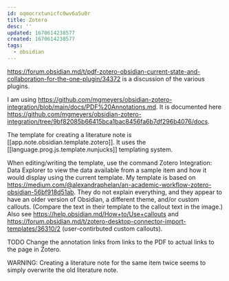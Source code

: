 ```yaml
---
id: oqmocrxtunicfc0wv6a5u0r
title: Zotero
desc: ''
updated: 1670614238577
created: 1670614238577
tags:
  - obsidian
---
```



https://forum.obsidian.md/t/pdf-zotero-obsidian-current-state-and-collaboration-for-the-one-plugin/34372 is a discussion of the various plugins.

I am using https://github.com/mgmeyers/obsidian-zotero-integration/blob/main/docs/PDF%20Annotations.md. It is documented here https://github.com/mgmeyers/obsidian-zotero-integration/tree/9bf82085b66415bca1bac8456fa6b7df296b4076/docs.

The template for creating a literature note is [[app.note.obsidian.template.zotero]]. It uses the [[language.prog.js.template.nunjucks]] templating system.

When editing/writing the template, use the command Zotero Integration: Data Explorer to view the data available from a sample item and how it would display using the current template. My template is based on https://medium.com/@alexandraphelan/an-academic-workflow-zotero-obsidian-56bf918d51ab. They do not explain everything, and they appear to have an older version of Obsidian, a different theme, and/or custom callouts. (Compare the text in their template to the callout text in the image.) Also see https://help.obsidian.md/How+to/Use+callouts and https://forum.obsidian.md/t/zotero-desktop-connector-import-templates/36310/2 (user-contirbuted custom callouts).

TODO Change the annotation links from links to the PDF to actual links to the page in Zotero.

WARNING: Creating a literature note for the same item twice seems to simply overwrite the old literature note.